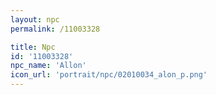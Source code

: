 ```yaml
---
layout: npc
permalink: /11003328

title: Npc
id: '11003328'
npc_name: 'Allon'
icon_url: 'portrait/npc/02010034_alon_p.png'
---
```

